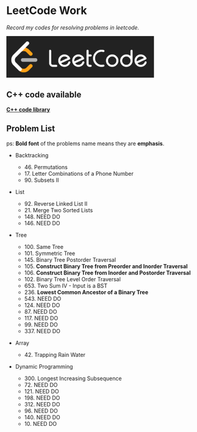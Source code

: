 # LeetCode Work

*Record my codes for resolving problems in leetcode.*

![leetcode_logo](https://github.com/ExWang/leetcode_work/blob/master/pics/leetcode_logo.png "LeetCode Logo")


## C++ code available
[**C++ code library**](https://github.com/ExWang/leetcode_work/tree/master/cpp)

## Problem List
ps: **Bold font** of the problems name means they are **emphasis**.  
+ Backtracking
	- 46\. Permutations
	- 17\. Letter Combinations of a Phone Number
	- 90\. Subsets II
	
+ List
	- 92\. Reverse Linked List II
	- 21\. Merge Two Sorted Lists
	- 148\. NEED DO
	- 146\. NEED DO

+ Tree
	- 100\. Same Tree
	- 101\. Symmetric Tree
	- 145\. Binary Tree Postorder Traversal
	- 105\. **Construct Binary Tree from Preorder and Inorder Traversal**
	- 106\. **Construct Binary Tree from Inorder and Postorder Traversal**
	- 102\. Binary Tree Level Order Traversal
	- 653\. Two Sum IV - Input is a BST
	- 236\. **Lowest Common Ancestor of a Binary Tree**
	- 543\. NEED DO
	- 124\. NEED DO
	- 87\. NEED DO
	- 117\. NEED DO
	- 99\. NEED DO
	- 337\. NEED DO

+ Array
	- 42\. Trapping Rain Water

+ Dynamic Programming
	- 300\. Longest Increasing Subsequence
	- 72\. NEED DO
	- 121\. NEED DO
	- 198\. NEED DO
	- 312\. NEED DO
	- 96\. NEED DO
	- 140\. NEED DO
	- 10\. NEED DO
